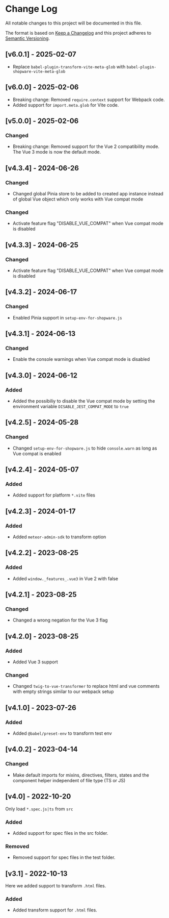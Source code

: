 
# Change Log
All notable changes to this project will be documented in this file.
 
The format is based on [Keep a Changelog](http://keepachangelog.com/)
and this project adheres to [Semantic Versioning](http://semver.org/).

## [v6.0.1] - 2025-02-07
- Replace `babel-plugin-transform-vite-meta-glob` with `babel-plugin-shopware-vite-meta-glob`

## [v6.0.0] - 2025-02-06
- Breaking change: Removed `require.context` support for Webpack code.
- Added support for `import.meta.glob` for Vite code.

## [v5.0.0] - 2025-02-06

### Changed
- Breaking change: Removed support for the Vue 2 compatibility mode. The Vue 3 mode is now the default mode.

## [v4.3.4] - 2024-06-26

### Changed
- Changed global Pinia store to be added to created app instance instead of global Vue object which only works with Vue compat mode

### Changed
- Activate feature flag "DISABLE_VUE_COMPAT" when Vue compat mode is disabled

## [v4.3.3] - 2024-06-25

### Changed
- Activate feature flag "DISABLE_VUE_COMPAT" when Vue compat mode is disabled

## [v4.3.2] - 2024-06-17

### Changed
- Enabled Pinia support in `setup-env-for-shopware.js`

## [v4.3.1] - 2024-06-13

### Changed
- Enable the console warnings when Vue compat mode is disabled

## [v4.3.0] - 2024-06-12

### Added
- Added the possibiliy to disable the Vue compat mode by setting the environment variable `DISABLE_JEST_COMPAT_MODE` to `true`

## [v4.2.5] - 2024-05-28

### Changed
- Changed `setup-env-for-shopware.js` to hide `console.warn` as long as Vue compat is enabled

## [v4.2.4] - 2024-05-07

### Added
- Added support for platform `*.vite` files

## [v4.2.3] - 2024-01-17

### Added
- Added `meteor-admin-sdk` to transform option

## [v4.2.2] - 2023-08-25

### Added
- Added `window._features_.vue3` in Vue 2 with false

## [v4.2.1] - 2023-08-25

### Changed
- Changed a wrong negation for the Vue 3 flag

## [v4.2.0] - 2023-08-25
 
### Added
- Added Vue 3 support

### Changed
- Changed `twig-to-vue-transformer` to replace html and vue comments with empty strings similar to our webpack setup

 ## [v4.1.0] - 2023-07-26
 
### Added
- Added `@babel/preset-env` to transform test env

 ## [v4.0.2] - 2023-04-14
 
### Changed
- Make default imports for mixins, directives, filters, states and the component helper independent of file type (TS or JS)

 ## [v4.0] - 2022-10-20
 
Only load `*.spec.js|ts` from `src` 
### Added
- Added support for spec files in the src folder.

### Removed
- Removed support for spec files in the test folder.

## [v3.1] - 2022-10-13
 
Here we added support to transform `.html` files.
 
### Added
- Added transform support for `.html` files.
